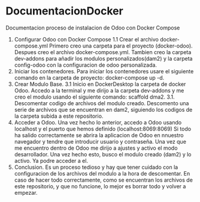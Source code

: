 # DocumentacionDocker
Documentacion proceso de instalacion de Odoo con Docker Compose

1. Configurar Odoo con Docker Compose
     1.1 Crear el archivo docker-compose.yml
         Primero creo una carpeta para el proyecto (docker-odoo). Despues creo el archivo docker-compose.yml.
         Tambien creo la carpeta dev-addons para añadir los modulos personalizados(dam2) y la carpeta config-odoo con la configuracion de odoo personalizada.
2. Iniciar los contenedores.
   Para iniciar los contenedores usare el siguiente comando en la carpeta de proyecto: docker-compose up -d.
3. Crear Modulo Base.
   3.1 Inicio en DockerDesktop la carpeta de docker Odoo.
       Accedo a la terminal y me dirijo a la carpeta dev-addons y me creo el modulo usando el siguiente comando: scaffold dma2.
   3.1. Descomentar codigo de archivos del modulo creado.
       Descomento una serie de archivos que se encuentran en dam2, siguiendo los codigos de la carpeta subida a este repositorio.
4. Acceder a Odoo.
  Una vez hecho lo anterior, accedo a Odoo usando localhost y el puerto que hemos definido (localhost:8069:8069)
  Si todo ha salido correctamente se abrira la aplicacion de Odoo en nnuestro navegador y tendre que introducir usuario y contraseña.
  Una vez que me encuentro dentro de Odoo me dirijo a ajustes y activo el modo desarrollador.
  Una vez hecho esto, busco el modulo creado (dam2) y lo activo.
  Ya podre acceder a el.
5. Conclusion.
   Es un proceso tedioso y hay que tener cuidado con la configuracion de los archivos del modulo a la hora de descomentar.
   En caso de hacer todo correctamente, como se encuentran los archivos de este repositorio, y que no funcione, lo mejor es borrar todo y volver a empezar. 
   
   
